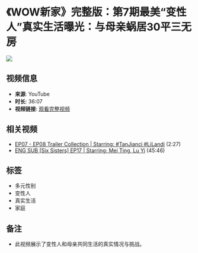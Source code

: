 # 《WOW新家》完整版：第7期最美“变性人”真实生活曝光：与母亲蜗居30平三无房

![](https://i.ytimg.com/an/QatgKoA7lylp_UzvsLCgcw/featured_channel.jpg?v=63b39ad1)

## 视频信息
- **来源**: YouTube
- **时长**: 36:07
- **视频链接**: [观看完整视频](https://www.youtube.com/watch?v=CZyvuPmmOBc)

## 相关视频
- [EP07 - EP08 Trailer Collection | Starring: #TanJianci #LiLandi](https://www.youtube.com/watch?v=CZyvuPmmOBc) (2:27)
- [ENG SUB [Six Sisters] EP17 | Starring: Mei Ting, Lu Yi](https://www.youtube.com/watch?v=m_xJFn7A8_Y) (45:46)

## 标签
- 多元性别
- 变性人
- 真实生活
- 家庭

## 备注
- 此视频展示了变性人和母亲共同生活的真实情况与挑战。